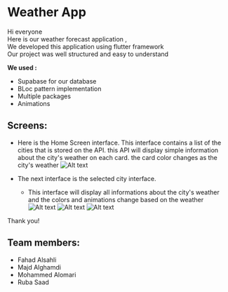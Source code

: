 # Weather App
 
Hi everyone <br>
Here is our weather forecast application ,<br>
We developed this application using flutter framework <br>
Our project was well structured and easy to understand 

**We used :**
- Supabase for our database 
- BLoc pattern implementation 
- Multiple packages
- Animations 

## Screens:
  - Here is the Home Screen interface. 
    This interface contains a list of the cities that is stored on the API.
    this API will display simple information about the city's weather on each card.
    the card color changes as the city's weather 
    ![Alt text](assets/fonts/Screenshot_1693674787.png)


  - The next interface is the selected city interface. 
    - This interface will display all informations about the city's weather and the colors and animations change based on the weather
![Alt text](assets/fonts/Screenshot_1693674795.png)
![Alt text](assets/fonts/Screenshot_1693674802.png)
![Alt text](assets/fonts/Screenshot_1693674809.png)

Thank you!

## Team members:
- Fahad Alsahli
- Majd Alghamdi
- Mohammed Alomari 
- Ruba Saad
